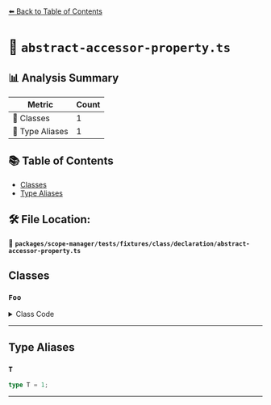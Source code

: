 [⬅️ Back to Table of Contents](../../../../../../index.md)

# 📄 `abstract-accessor-property.ts`

## 📊 Analysis Summary

| Metric | Count |
|--------|-------|
| 🧱 Classes | 1 |
| 📑 Type Aliases | 1 |

## 📚 Table of Contents

- [Classes](#classes)
- [Type Aliases](#type-aliases)

## 🛠️ File Location:
📂 **`packages/scope-manager/tests/fixtures/class/declaration/abstract-accessor-property.ts`**

## Classes

### `Foo`

<details><summary>Class Code</summary>

```ts
abstract class Foo {
  abstract prop: T;
}
```
</details>


---

## Type Aliases

### `T`

```ts
type T = 1;
```


---